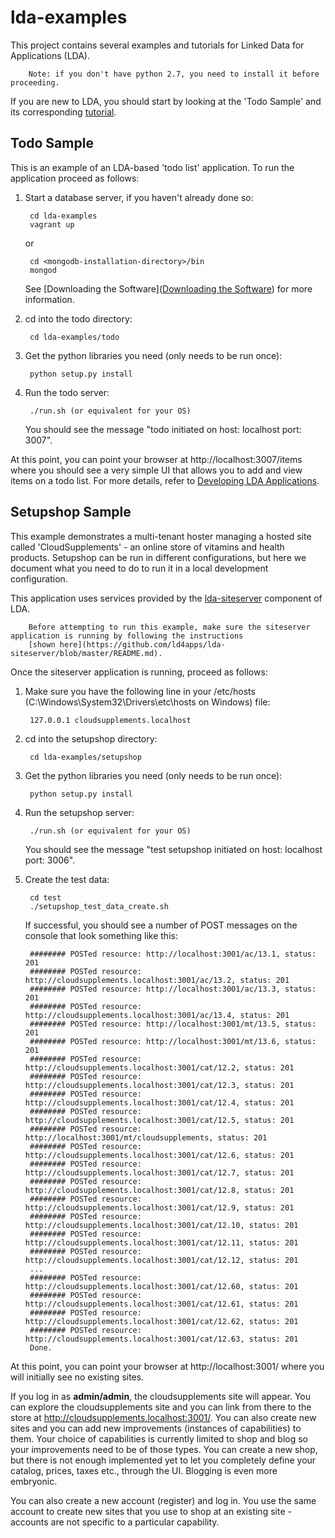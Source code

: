 lda-examples
============

This project contains several examples and tutorials for Linked Data for Applications (LDA).

        Note: if you don't have python 2.7, you need to install it before proceeding.

If you are new to LDA, you should start by looking at the 'Todo Sample' and its 
corresponding [tutorial](http://ld4apps.github.io/developing-lda-applications/index.html).

Todo Sample
-----------

This is an example of an LDA-based 'todo list' application. To run the application proceed as follows:

1. Start a database server, if you haven't already done so:

        cd lda-examples
        vagrant up
        
   or
   
        cd <mongodb-installation-directory>/bin
        mongod
        
   See [Downloading the Software]([Downloading the Software](http://ld4apps.github.io/downloading-the-software/index.html))
   for more information.

2. cd into the todo directory:

        cd lda-examples/todo

3. Get the python libraries you need (only needs to be run once):

        python setup.py install

4. Run the todo server:

        ./run.sh (or equivalent for your OS)

   You should see the message "todo initiated on host: localhost port: 3007".

At this point, you can point your browser at http://localhost:3007/items where you should see a very
simple UI that allows you to add and view items on a todo list. 
For more details, refer to [Developing LDA Applications](http://ld4apps.github.io/developing-lda-applications/index.html).

Setupshop Sample
----------------

This example demonstrates a multi-tenant hoster managing a hosted site called 'CloudSupplements' - an online store of vitamins
and health products. Setupshop can be run in different configurations, but here we document what you need to do to run it in a
local development configuration.

This application uses services provided by the [lda-siteserver](https://github.com/ld4apps/lda-siteserver) component of LDA.

        Before attempting to run this example, make sure the siteserver application is running by following the instructions 
        [shown here](https://github.com/ld4apps/lda-siteserver/blob/master/README.md).

Once the siteserver application is running, proceed as follows:

1. Make sure you have the following line in your /etc/hosts (C:\Windows\System32\Drivers\etc\hosts on Windows) file:

        127.0.0.1 cloudsupplements.localhost

2. cd into the setupshop directory:

        cd lda-examples/setupshop

3. Get the python libraries you need (only needs to be run once):

        python setup.py install

3. Run the setupshop server:

        ./run.sh (or equivalent for your OS)

   You should see the message "test setupshop initiated on host: localhost port: 3006".

4. Create the test data:

        cd test
        ./setupshop_test_data_create.sh

   If successful, you should see a number of POST messages on the console that look something like this:

        ######## POSTed resource: http://localhost:3001/ac/13.1, status: 201
        ######## POSTed resource: http://cloudsupplements.localhost:3001/ac/13.2, status: 201
        ######## POSTed resource: http://localhost:3001/ac/13.3, status: 201
        ######## POSTed resource: http://cloudsupplements.localhost:3001/ac/13.4, status: 201
        ######## POSTed resource: http://localhost:3001/mt/13.5, status: 201
        ######## POSTed resource: http://localhost:3001/mt/13.6, status: 201
        ######## POSTed resource: http://cloudsupplements.localhost:3001/cat/12.2, status: 201
        ######## POSTed resource: http://cloudsupplements.localhost:3001/cat/12.3, status: 201
        ######## POSTed resource: http://cloudsupplements.localhost:3001/cat/12.4, status: 201
        ######## POSTed resource: http://cloudsupplements.localhost:3001/cat/12.5, status: 201
        ######## POSTed resource: http://localhost:3001/mt/cloudsupplements, status: 201
        ######## POSTed resource: http://cloudsupplements.localhost:3001/cat/12.6, status: 201
        ######## POSTed resource: http://cloudsupplements.localhost:3001/cat/12.7, status: 201
        ######## POSTed resource: http://cloudsupplements.localhost:3001/cat/12.8, status: 201
        ######## POSTed resource: http://cloudsupplements.localhost:3001/cat/12.9, status: 201
        ######## POSTed resource: http://cloudsupplements.localhost:3001/cat/12.10, status: 201
        ######## POSTed resource: http://cloudsupplements.localhost:3001/cat/12.11, status: 201
        ######## POSTed resource: http://cloudsupplements.localhost:3001/cat/12.12, status: 201
        ...
        ######## POSTed resource: http://cloudsupplements.localhost:3001/cat/12.60, status: 201
        ######## POSTed resource: http://cloudsupplements.localhost:3001/cat/12.61, status: 201
        ######## POSTed resource: http://cloudsupplements.localhost:3001/cat/12.62, status: 201
        ######## POSTed resource: http://cloudsupplements.localhost:3001/cat/12.63, status: 201
        Done.

At this point, you can point your browser at http://localhost:3001/ where you will initially see no existing sites. 

If you log in as **admin/admin**, the cloudsupplements site will appear. 
You can explore the cloudsupplements site and you can link from there to the store at http://cloudsupplements.localhost:3001/. 
You can also create new sites and you can add new improvements (instances of capabilities) to them. Your choice of capabilities
is currently limited to shop and blog so your improvements need to be of those types. You can create a new shop, but there is
not enough implemented yet to let you completely define your catalog, prices, taxes etc., through the UI. Blogging is even
more embryonic.

You can also create a new account (register) and log in. You use the same account to create new sites that you use to shop at
an existing site - accounts are not specific to a particular capability.
